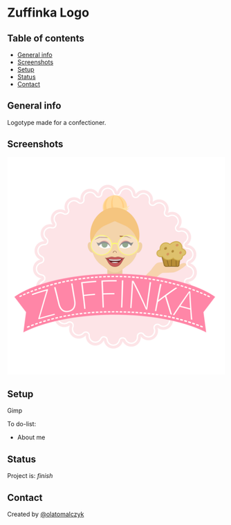 # Zuffinka Logo

## Table of contents
* [General info](#general-info)
* [Screenshots](#screenshots)
* [Setup](#setup)
* [Status](#status)
* [Contact](#contact)

## General info
Logotype made for a confectioner.

## Screenshots
![Screenshot](./Zuffinka_with_bg.png)


## Setup
Gimp

To do-list:
* About me
## Status
Project is:  _finish_

## Contact
Created by [@olatomalczyk](https://github.com/olatomalczyk)
